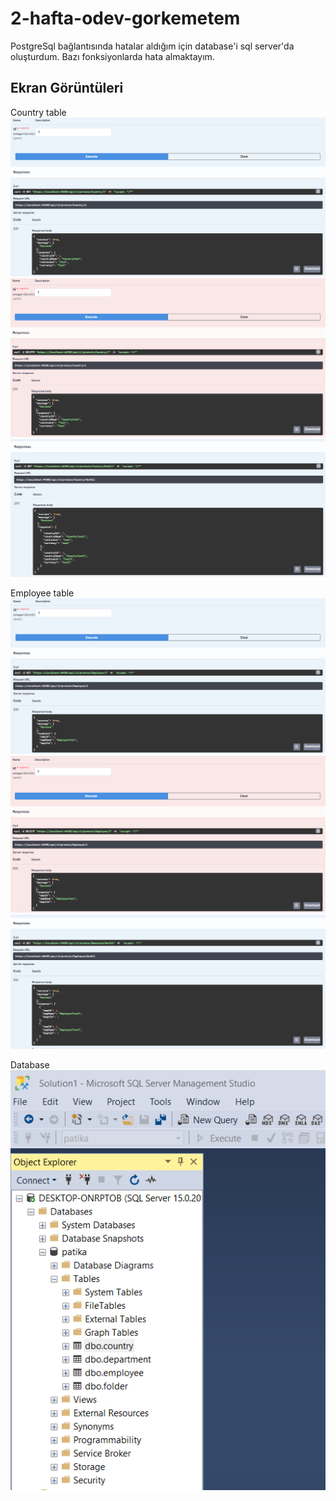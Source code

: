 # 2-hafta-odev-gorkemetem

PostgreSql bağlantısında hatalar aldığım için database'i sql server'da oluşturdum.
Bazı fonksiyonlarda hata almaktayım.

## Ekran Görüntüleri
Country table
![swagger](ScreenShots/CountryGetById.PNG)
![swagger](ScreenShots/CountryDelete.PNG)
![swagger](ScreenShots/CountryGetAll.PNG)

Employee table
![swagger](ScreenShots/EmployeeGetById.PNG)
![swagger](ScreenShots/EmployeeDelete.PNG)
![swagger](ScreenShots/EmployeeGetAll.PNG)

Database
![swagger](ScreenShots/database.PNG)



